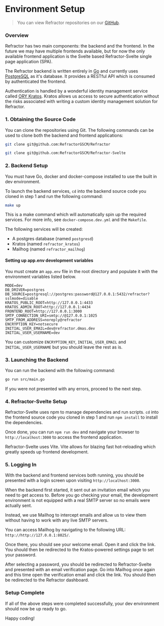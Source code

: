 # Environment Setup

> You can view Refractor repositories on our [GitHub](https://github.com/RefractorGSCM/).

### Overview

Refractor has two main components: the backend and the frontend. In the future we may have multiple frontends available, but for now the only available frontend application is the Svelte based Refractor-Svelte single page application (SPA).

The Refractor backend is written entirely in [Go](https://go.dev/) and currently uses [PostgreSQL](https://www.postgresql.org/) as it's database. It provides a RESTful API which is consumed by authenticated the frontend.

Authentication is handled by a wonderful identity management service called [ORY Kratos](https://www.ory.sh/kratos/). Kratos allows us access to secure authentication without the risks associated with writing a custom identity management solution for Refractor.

### 1. Obtaining the Source Code

You can clone the repositories using Git. The following commands can be used to clone both the backend and frontend applications:

```bash
git clone git@github.com:RefractorGSCM/Refractor
```

```bash
git clone git@github.com:RefractorGSCM/Refractor-Svelte
```

### 2. Backend Setup

You must have Go, docker and docker-compose installed to use the built in dev environment.

To launch the backend services, `cd` into the backend source code you cloned in step 1 and run the following command:

```bash
make up
```

This is a make command which will automatically spin up the required services. For more info, see `docker-compose.dev.yml` and the `Makefile`.

The following services will be created:

-   A postgres database (named `postgresd`)
-   Kratos (named `refractor_kratos`)
-   Mailhog (named `refractor_mailhog`)

#### Setting up app.env development variables

You must create an `app.env` file in the root directory and populate it with the environment variables listed below.

```env
MODE=dev
DB_DRIVER=postgres
DB_SOURCE=postgresql://postgres:password@127.0.0.1:5432/refractor?sslmode=disable
KRATOS_PUBLIC_ROOT=http://127.0.0.1:4433
KRATOS_ADMIN_ROOT=http://127.0.0.1:4434
FRONTEND_ROOT=http://127.0.0.1:3000
SMTP_CONNECTION_URI=smtp://@127.0.0.1:1025
SMTP_FROM_ADDRESS=noreply@refractor
ENCRYPTION_KEY=notsecure
INITIAL_USER_EMAIL=dev@refractor.dmas.dev
INITIAL_USER_USERNAME=dev
```

You can customize `ENCRYPTION_KEY`, `INITIAL_USER_EMAIL` and `INITIAL_USER_USERNAME` but you should leave the rest as is.

### 3. Launching the Backend

You can run the backend with the following command:

```bash
go run src/main.go
```

If you were not presented with any errors, proceed to the next step.

### 4. Refractor-Svelte Setup

Refractor-Svelte uses npm to manage dependencies and run scripts. `cd` into the frontend source code you cloned in step 1 and run `npm install` to install the dependencies.

Once done, you can run `npm run dev` and navigate your browser to `http://localhost:3000` to access the frontend application.

Refractor-Svelte uses Vite. Vite allows for blazing fast hot-reloading which greatly speeds up frontend development.

### 5. Logging In

With the backend and frontend services both running, you should be presented with a login screen upon visiting `http://localhost:3000`.

When the backend first started, it sent out an invitation email which you need to get access to. Before you go checking your email, the development environment is not equipped with a real SMTP server so no emails were actually sent.

Instead, we use Mailhog to intercept emails and allow us to view them without having to work with any live SMTP servers.

You can access Mailhog by navigating to the following URL: `http://http://127.0.0.1:8025/`.

Once there, you should see your welcome email. Open it and click the link. You should then be redirected to the Kratos-powered settings page to set your password.

After selecting a password, you should be redirected to Refractor-Svelte and presented with an email verification page. Go into Mailhog once again and this time open the verification email and click the link. You should then be redirected to the Refractor dashboard.

### Setup Complete

If all of the above steps were completed successfully, your dev environment should now be up ready to go.

Happy coding!
